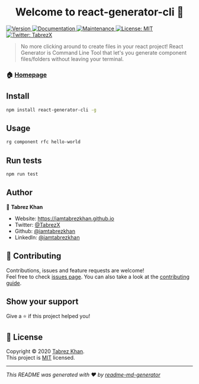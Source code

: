 <h1 align="center">Welcome to react-generator-cli 👋</h1>
<p>
  <a href="https://www.npmjs.com/package/react-generator" target="_blank">
    <img alt="Version" src="https://img.shields.io/npm/v/react-generator.svg">
  </a>
  <a href="https://github.com/iamtabrezkhan/react-generator#readme" target="_blank">
    <img alt="Documentation" src="https://img.shields.io/badge/documentation-yes-brightgreen.svg" />
  </a>
  <a href="https://github.com/iamtabrezkhan/react-generator/graphs/commit-activity" target="_blank">
    <img alt="Maintenance" src="https://img.shields.io/badge/Maintained%3F-yes-green.svg" />
  </a>
  <a href="https://github.com/iamtabrezkhan/react-generator/blob/master/LICENSE" target="_blank">
    <img alt="License: MIT" src="https://img.shields.io/github/license/iamtabrezkhan/react-generator" />
  </a>
  <a href="https://twitter.com/TabrezX" target="_blank">
    <img alt="Twitter: TabrezX" src="https://img.shields.io/twitter/follow/TabrezX.svg?style=social" />
  </a>
</p>

> No more clicking around to create files in your react project! React Generator is Command Line Tool that let's you generate component files/folders without leaving your terminal.

### 🏠 [Homepage](https://github.com/iamtabrezkhan/react-generator)

## Install

```sh
npm install react-generator-cli -g
```

## Usage

```sh
rg component rfc hello-world
```

## Run tests

```sh
npm run test
```

## Author

👤 **Tabrez Khan**

- Website: https://iamtabrezkhan.github.io
- Twitter: [@TabrezX](https://twitter.com/TabrezX)
- Github: [@iamtabrezkhan](https://github.com/iamtabrezkhan)
- LinkedIn: [@iamtabrezkhan](https://linkedin.com/in/iamtabrezkhan)

## 🤝 Contributing

Contributions, issues and feature requests are welcome!<br />Feel free to check [issues page](https://github.com/iamtabrezkhan/react-generator/issues). You can also take a look at the [contributing guide](https://github.com/iamtabrezkhan/react-generator/blob/master/CONTRIBUTING.md).

## Show your support

Give a ⭐️ if this project helped you!

## 📝 License

Copyright © 2020 [Tabrez Khan](https://github.com/iamtabrezkhan).<br />
This project is [MIT](https://github.com/iamtabrezkhan/react-generator/blob/master/LICENSE) licensed.

---

_This README was generated with ❤️ by [readme-md-generator](https://github.com/kefranabg/readme-md-generator)_
